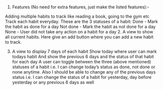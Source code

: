 1. Features (No need for extra features, just make the listed features):-

  Adding multiple habits to track like reading a book, going to the gym etc
  Track each habit everyday. These are the 3 statuses of a habit:
       Done - Mark the habit as done for a day
       Not done - Mark the habit as not done for a day
       None - User did not take any action on a habit for a day
2. A view to show all current habits. Here give an add button where you can add a new habit to track.


3. A view to display 7 days of each habit
      Show today where user can mark todays habit
      And show the previous 6 days and the status of that habit for each day
      A user can toggle between the three (above mentioned) statuses of a habit i.e. I can change today’s status as done, not done or none anytime.
      Also I should be able to change any of the previous days status i.e. I can change the status of a habit for yesterday, day before yesterday or any previous 6 days as well
      
